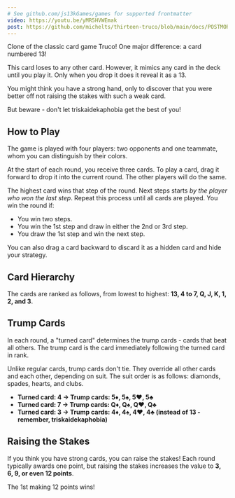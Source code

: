 ```yaml
---
# See github.com/js13kGames/games for supported frontmatter
video: https://youtu.be/yMR5HVWEmak
post: https://github.com/michelts/thirteen-truco/blob/main/docs/POSTMORTEM.md
---
```

Clone of the classic card game Truco! One major difference: a card numbered 13!

This card loses to any other card. However, it mimics any card in the deck until you play it. Only when you drop it does it reveal it as a 13.

You might think you have a strong hand, only to discover that you were better off not raising the stakes with such a weak card.

But beware - don't let triskaidekaphobia get the best of you!

## How to Play

The game is played with four players: two opponents and one teammate, whom you can distinguish by their colors.

At the start of each round, you receive three cards. To play a card, drag it forward to drop it into the current round. The other players will do the same.

The highest card wins that step of the round. Next steps starts *by the player who won the last step*. Repeat this process until all cards are played. You win the round if:

* You win two steps.
* You win the 1st step and draw in either the 2nd or 3rd step.
* You draw the 1st step and win the next step.

You can also drag a card backward to discard it as a hidden card and hide your strategy.

## Card Hierarchy

The cards are ranked as follows, from lowest to highest: **13, 4 to 7, Q, J, K, 1, 2, and 3**.

## Trump Cards

In each round, a "turned card" determines the trump cards - cards that beat all others. The trump card is the card immediately following the turned card in rank.

Unlike regular cards, trump cards don't tie. They override all other cards and each other, depending on suit. The suit order is as follows: diamonds, spades, hearts, and clubs.

* **Turned card: 4 → Trump cards: 5♦, 5♠, 5♥, 5♣**
* **Turned card: 7 → Trump cards: Q♦, Q♠, Q♥, Q♣**
* **Turned card: 3 → Trump cards: 4♦, 4♠, 4♥, 4♣ (instead of 13 - remember, triskaidekaphobia)**

## Raising the Stakes

If you think you have strong cards, you can raise the stakes! Each round typically awards one point, but raising the stakes increases the value to **3, 6, 9, or even 12 points**.

The 1st making 12 points wins!